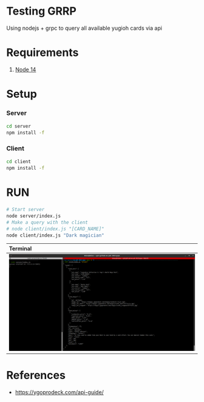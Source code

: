 # Testing GRRP
Using nodejs + grpc to query all available yugioh cards via api

# Requirements
1. [Node 14](https://nodejs.org/en)

# Setup
### Server
```sh
cd server
npm install -f
```
### Client
```sh
cd client
npm install -f
```

# RUN
```sh
# Start server
node server/index.js
# Make a query with the client
# node client/index.js "[CARD_NAME]"
node client/index.js "Dark magician"
```
| Terminal                             |
| :----------------------------------- |
| ![terminal](docs/screenshots/01.png) |

# References
* https://ygoprodeck.com/api-guide/